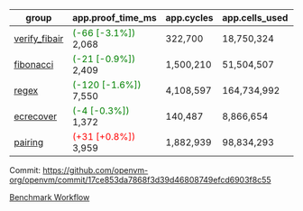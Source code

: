 | group | app.proof_time_ms | app.cycles | app.cells_used | leaf.proof_time_ms | leaf.cycles | leaf.cells_used |
| -- | -- | -- | -- | -- | -- | -- |
| [verify_fibair](https://github.com/openvm-org/openvm/blob/benchmark-results/benchmarks-pr/2020/verify_fibair-17ce853da7868f3d39d46808749efcd6903f8c55.md) |<span style='color: green'>(-66 [-3.1%])</span> 2,068 |  322,700 |  18,750,324 |- | - | - |
| [fibonacci](https://github.com/openvm-org/openvm/blob/benchmark-results/benchmarks-pr/2020/fibonacci-17ce853da7868f3d39d46808749efcd6903f8c55.md) |<span style='color: green'>(-21 [-0.9%])</span> 2,409 |  1,500,210 |  51,504,507 |- | - | - |
| [regex](https://github.com/openvm-org/openvm/blob/benchmark-results/benchmarks-pr/2020/regex-17ce853da7868f3d39d46808749efcd6903f8c55.md) |<span style='color: green'>(-120 [-1.6%])</span> 7,550 |  4,108,597 |  164,734,992 |- | - | - |
| [ecrecover](https://github.com/openvm-org/openvm/blob/benchmark-results/benchmarks-pr/2020/ecrecover-17ce853da7868f3d39d46808749efcd6903f8c55.md) |<span style='color: green'>(-4 [-0.3%])</span> 1,372 |  140,487 |  8,866,654 |- | - | - |
| [pairing](https://github.com/openvm-org/openvm/blob/benchmark-results/benchmarks-pr/2020/pairing-17ce853da7868f3d39d46808749efcd6903f8c55.md) |<span style='color: red'>(+31 [+0.8%])</span> 3,959 |  1,882,939 |  98,834,293 |- | - | - |


Commit: https://github.com/openvm-org/openvm/commit/17ce853da7868f3d39d46808749efcd6903f8c55

[Benchmark Workflow](https://github.com/openvm-org/openvm/actions/runs/17132479968)
